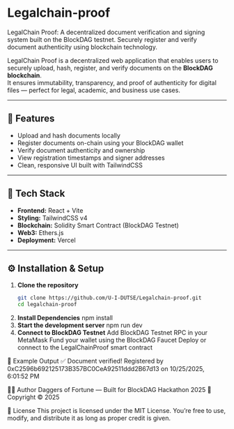 # Legalchain-proof
LegalChain Proof: A decentralized document verification and signing system built on the BlockDAG testnet. Securely register and verify document authenticity using blockchain technology.

LegalChain Proof is a decentralized web application that enables users to securely upload, hash, register, and verify documents on the **BlockDAG blockchain**.  
It ensures immutability, transparency, and proof of authenticity for digital files — perfect for legal, academic, and business use cases.

---

## 🚀 Features
- Upload and hash documents locally  
- Register documents on-chain using your BlockDAG wallet  
- Verify document authenticity and ownership  
- View registration timestamps and signer addresses  
- Clean, responsive UI built with TailwindCSS  

---

## 🧠 Tech Stack
- **Frontend:** React + Vite  
- **Styling:** TailwindCSS v4  
- **Blockchain:** Solidity Smart Contract (BlockDAG Testnet)  
- **Web3:** Ethers.js  
- **Deployment:** Vercel  

---

## ⚙️ Installation & Setup

1. **Clone the repository**
   ```bash
   git clone https://github.com/U-I-DUTSE/Legalchain-proof.git
   cd legalchain-proof
2. **Install Dependencies**
    npm install
3. **Start the development server**
    npm run dev
4. **Connect to BlockDAG Testnet**
    Add BlockDAG Testnet RPC in your MetaMask
    Fund your wallet using the BlockDAG Faucet
    Deploy or connect to the LegalChainProof smart contract

🧾 Example Output
✅ Document verified!
Registered by 0xC2596b692125173B357BC0CeA92511ddd2B67d13
on 10/25/2025, 6:01:52 PM

👨‍💻 Author
Daggers of Fortune — Built for BlockDAG Hackathon 2025
📅 Copyright © 2025

🏁 License
This project is licensed under the MIT License.
You’re free to use, modify, and distribute it as long as proper credit is given.

